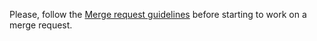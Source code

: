 Please, follow the [Merge request guidelines](CONTRIBUTING#Merge-request) before starting to work on a merge request.
